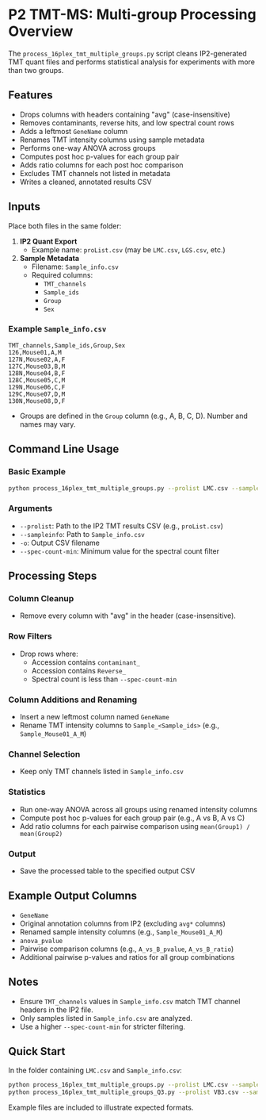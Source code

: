 # P2 TMT-MS: Multi-group Processing Overview

The `process_16plex_tmt_multiple_groups.py` script cleans IP2-generated TMT quant files and performs statistical analysis for experiments with more than two groups.

## Features

- Drops columns with headers containing "avg" (case-insensitive)
- Removes contaminants, reverse hits, and low spectral count rows
- Adds a leftmost `GeneName` column
- Renames TMT intensity columns using sample metadata
- Performs one-way ANOVA across groups
- Computes post hoc p-values for each group pair
- Adds ratio columns for each post hoc comparison
- Excludes TMT channels not listed in metadata
- Writes a cleaned, annotated results CSV

## Inputs

Place both files in the same folder:

1. **IP2 Quant Export**
   - Example name: `proList.csv` (may be `LMC.csv`, `LGS.csv`, etc.)
2. **Sample Metadata**
   - Filename: `Sample_info.csv`
   - Required columns:
     - `TMT_channels`
     - `Sample_ids`
     - `Group`
     - `Sex`

### Example `Sample_info.csv`

```csv
TMT_channels,Sample_ids,Group,Sex
126,Mouse01,A,M
127N,Mouse02,A,F
127C,Mouse03,B,M
128N,Mouse04,B,F
128C,Mouse05,C,M
129N,Mouse06,C,F
129C,Mouse07,D,M
130N,Mouse08,D,F
```

- Groups are defined in the `Group` column (e.g., A, B, C, D). Number and names may vary.

## Command Line Usage

### Basic Example

```bash
python process_16plex_tmt_multiple_groups.py --prolist LMC.csv --sampleinfo Sample_info.csv -o LMC_results.csv --spec-count-min 3
```

### Arguments

- `--prolist`: Path to the IP2 TMT results CSV (e.g., `proList.csv`)
- `--sampleinfo`: Path to `Sample_info.csv`
- `-o`: Output CSV filename
- `--spec-count-min`: Minimum value for the spectral count filter

## Processing Steps

### Column Cleanup
- Remove every column with "avg" in the header (case-insensitive).

### Row Filters
- Drop rows where:
  - Accession contains `contaminant_`
  - Accession contains `Reverse_`
  - Spectral count is less than `--spec-count-min`

### Column Additions and Renaming
- Insert a new leftmost column named `GeneName`
- Rename TMT intensity columns to `Sample_<Sample_ids>` (e.g., `Sample_Mouse01_A_M`)

### Channel Selection
- Keep only TMT channels listed in `Sample_info.csv`

### Statistics
- Run one-way ANOVA across all groups using renamed intensity columns
- Compute post hoc p-values for each group pair (e.g., A vs B, A vs C)
- Add ratio columns for each pairwise comparison using `mean(Group1) / mean(Group2)`

### Output
- Save the processed table to the specified output CSV

## Example Output Columns

- `GeneName`
- Original annotation columns from IP2 (excluding `avg*` columns)
- Renamed sample intensity columns (e.g., `Sample_Mouse01_A_M`)
- `anova_pvalue`
- Pairwise comparison columns (e.g., `A_vs_B_pvalue`, `A_vs_B_ratio`)
- Additional pairwise p-values and ratios for all group combinations

## Notes

- Ensure `TMT_channels` values in `Sample_info.csv` match TMT channel headers in the IP2 file.
- Only samples listed in `Sample_info.csv` are analyzed.
- Use a higher `--spec-count-min` for stricter filtering.

## Quick Start

In the folder containing `LMC.csv` and `Sample_info.csv`:

```bash
python process_16plex_tmt_multiple_groups.py --prolist LMC.csv --sampleinfo Sample_info.csv -o LMC_results.csv --spec-count-min 3
python process_16plex_tmt_multiple_groups_Q3.py --prolist VB3.csv --sampleinfo VB3_info.csv -o VB3_results_Q3.csv --q3-normalize --spec-count-min 1
```

Example files are included to illustrate expected formats.
